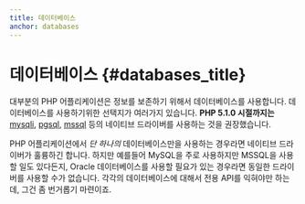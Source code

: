 ```yaml
---
title: 데이터베이스
anchor: databases
---
```


# 데이터베이스 {#databases_title}

대부분의 PHP 어플리케이션은 정보를 보존하기 위해서 데이터베이스를 사용합니다. 데이터베이스를 사용하기위한 선택지가
여러가지 있습니다. **PHP 5.1.0 시절까지는** [mysqli], [pgsql], [mssql] 등의 네이티브 드라이버를 사용하는 것을
권장했습니다.

PHP 어플리케이션에서 _단 하나의_ 데이터베이스만을 사용하는 경우라면 네이티브 드라이버가 훌륭하긴 합니다. 하지만
예를들어 MySQL을 주로 사용하지만 MSSQL을 사용할 일도 있다든지, Oracle 데이터베이스를 사용할 필요가 있는 경우라면
동일한 드라이버를 사용할 수가 없습니다. 각각의 데이터베이스에 대해서 전용 API를 익혀야만 하는데, 그건 좀 번거롭기
마련이죠.


[mysqli]: http://php.net/mysqli
[pgsql]: http://php.net/pgsql
[mssql]: http://php.net/mssql

